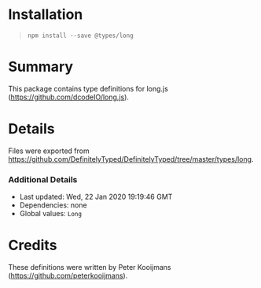 # Installation

> `npm install --save @types/long`

# Summary

This package contains type definitions for long.js (https://github.com/dcodeIO/long.js).

# Details

Files were exported from https://github.com/DefinitelyTyped/DefinitelyTyped/tree/master/types/long.

### Additional Details

* Last updated: Wed, 22 Jan 2020 19:19:46 GMT
* Dependencies: none
* Global values: `Long`

# Credits

These definitions were written by Peter Kooijmans (https://github.com/peterkooijmans).
